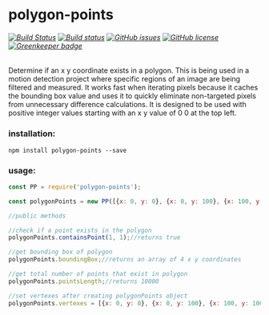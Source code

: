 # polygon-points
###### [![Build Status](https://travis-ci.org/kevinGodell/polygon-points.svg?branch=master)](https://travis-ci.org/kevinGodell/polygon-points) [![Build status](https://ci.appveyor.com/api/projects/status/al11is88xms9kqq9/branch/master?svg=true)](https://ci.appveyor.com/project/kevinGodell/polygon-points/branch/master) [![GitHub issues](https://img.shields.io/github/issues/kevinGodell/polygon-points.svg)](https://github.com/kevinGodell/polygon-points/issues) [![GitHub license](https://img.shields.io/badge/license-MIT-blue.svg)](https://raw.githubusercontent.com/kevinGodell/polygon-points/master/LICENSE) [![Greenkeeper badge](https://badges.greenkeeper.io/kevinGodell/polygon-points.svg)](https://greenkeeper.io/)
Determine if an x y coordinate exists in a polygon. This is being used in a motion detection project where specific regions of an image are being filtered and measured. It works fast when iterating pixels because it caches the bounding box value and uses it to quickly eliminate non-targeted pixels from unnecessary difference calculations. It is designed to be used with positive integer values starting with an x y value of 0 0 at the top left.
### installation:
``` 
npm install polygon-points --save
```
### usage:
```javascript
const PP = require('polygon-points');

const polygonPoints = new PP([{x: 0, y: 0}, {x: 0, y: 100}, {x: 100, y: 100}, {x: 100, y: 0}]);

//public methods

//check if a point exists in the polygon
polygonPoints.containsPoint(1, 1);//returns true

//get bounding box of polygon
polygonPoints.boundingBox;//returns an array of 4 x y coordinates

//get total number of points that exist in polygon
polygonPoints.pointsLength;//returns 10000

//set vertexes after creating polygonPoints object
polygonPoints.vertexes = [{x: 0, y: 0}, {x: 0, y: 100}, {x: 100, y: 100}, {x: 100, y: 0}];
```
